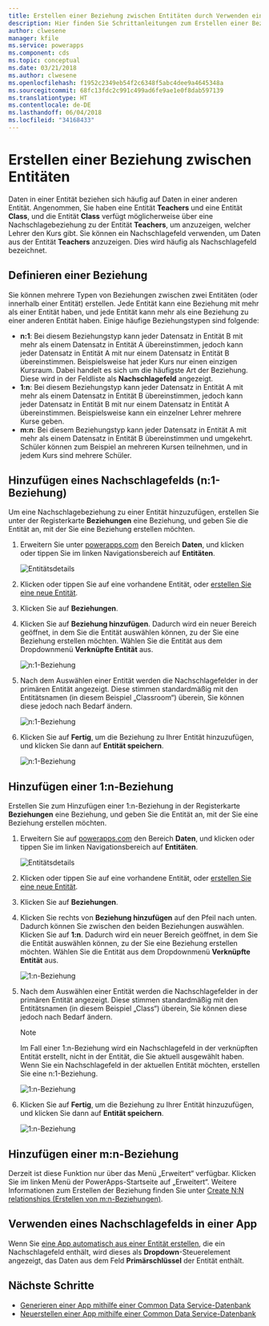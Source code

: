 ```yaml
---
title: Erstellen einer Beziehung zwischen Entitäten durch Verwenden eines Nachschlagefelds | Microsoft-Dokumentation
description: Hier finden Sie Schrittanleitungen zum Erstellen einer Beziehung zwischen Entitäten in PowerApps mithilfe eines Nachschlagefelds.
author: clwesene
manager: kfile
ms.service: powerapps
ms.component: cds
ms.topic: conceptual
ms.date: 03/21/2018
ms.author: clwesene
ms.openlocfilehash: f1952c2349eb54f2c6348f5abc4dee9a4645348a
ms.sourcegitcommit: 68fc13fdc2c991c499ad6fe9ae1e0f8dab597139
ms.translationtype: HT
ms.contentlocale: de-DE
ms.lasthandoff: 06/04/2018
ms.locfileid: "34168433"
---
```

# <a name="create-a-relationship-between-entities"></a>Erstellen einer Beziehung zwischen Entitäten
Daten in einer Entität beziehen sich häufig auf Daten in einer anderen Entität. Angenommen, Sie haben eine Entität **Teachers** und eine Entität **Class**, und die Entität **Class** verfügt möglicherweise über eine Nachschlagebeziehung zu der Entität **Teachers**, um anzuzeigen, welcher Lehrer den Kurs gibt. Sie können ein Nachschlagefeld verwenden, um Daten aus der Entität **Teachers** anzuzeigen. Dies wird häufig als Nachschlagefeld bezeichnet.

## <a name="define-a-relationship"></a>Definieren einer Beziehung
Sie können mehrere Typen von Beziehungen zwischen zwei Entitäten (oder innerhalb einer Entität) erstellen. Jede Entität kann eine Beziehung mit mehr als einer Entität haben, und jede Entität kann mehr als eine Beziehung zu einer anderen Entität haben. Einige häufige Beziehungstypen sind folgende:

* **n:1**: Bei diesem Beziehungstyp kann jeder Datensatz in Entität B mit mehr als einem Datensatz in Entität A übereinstimmen, jedoch kann jeder Datensatz in Entität A mit nur einem Datensatz in Entität B übereinstimmen. Beispielsweise hat jeder Kurs nur einen einzigen Kursraum. Dabei handelt es sich um die häufigste Art der Beziehung. Diese wird in der Feldliste als **Nachschlagefeld** angezeigt.
* **1:n**: Bei diesem Beziehungstyp kann jeder Datensatz in Entität A mit mehr als einem Datensatz in Entität B übereinstimmen, jedoch kann jeder Datensatz in Entität B mit nur einem Datensatz in Entität A übereinstimmen. Beispielsweise kann ein einzelner Lehrer mehrere Kurse geben.
* **m:n**: Bei diesem Beziehungstyp kann jeder Datensatz in Entität A mit mehr als einem Datensatz in Entität B übereinstimmen und umgekehrt. Schüler können zum Beispiel an mehreren Kursen teilnehmen, und in jedem Kurs sind mehrere Schüler.

## <a name="add-a-lookup-field-many-to-one-relationship"></a>Hinzufügen eines Nachschlagefelds (n:1-Beziehung)

Um eine Nachschlagebeziehung zu einer Entität hinzuzufügen, erstellen Sie unter der Registerkarte **Beziehungen** eine Beziehung, und geben Sie die Entität an, mit der Sie eine Beziehung erstellen möchten.

1. Erweitern Sie unter [powerapps.com](https://web.powerapps.com) den Bereich **Daten**, und klicken oder tippen Sie im linken Navigationsbereich auf **Entitäten**.

    ![Entitätsdetails](./media/data-platform-cds-create-entity/entitylist.png "Entitätsliste")

2. Klicken oder tippen Sie auf eine vorhandene Entität, oder [erstellen Sie eine neue Entität](data-platform-create-entity.md).

3. Klicken Sie auf **Beziehungen**.

4. Klicken Sie auf **Beziehung hinzufügen**. Dadurch wird ein neuer Bereich geöffnet, in dem Sie die Entität auswählen können, zu der Sie eine Beziehung erstellen möchten. Wählen Sie die Entität aus dem Dropdownmenü **Verknüpfte Entität** aus.

    ![n:1-Beziehung](./media/data-platform-cds-newrelationship/manytoone-1.png "Many to One Relationship")

5. Nach dem Auswählen einer Entität werden die Nachschlagefelder in der primären Entität angezeigt. Diese stimmen standardmäßig mit den Entitätsnamen (in diesem Beispiel „Classroom“) überein, Sie können diese jedoch nach Bedarf ändern.

    ![n:1-Beziehung](./media/data-platform-cds-newrelationship/manytoone-2.png "Many to One Relationship")

6. Klicken Sie auf **Fertig**, um die Beziehung zu Ihrer Entität hinzuzufügen, und klicken Sie dann auf **Entität speichern**.

    ![n:1-Beziehung](./media/data-platform-cds-newrelationship/manytoone-3.png "Many to One Relationship")

## <a name="add-a-one-to-many-relationship"></a>Hinzufügen einer 1:n-Beziehung

Erstellen Sie zum Hinzufügen einer 1:n-Beziehung in der Registerkarte **Beziehungen** eine Beziehung, und geben Sie die Entität an, mit der Sie eine Beziehung erstellen möchten.

1. Erweitern Sie auf [powerapps.com](https://web.powerapps.com) den Bereich **Daten**, und klicken oder tippen Sie im linken Navigationsbereich auf **Entitäten**.

    ![Entitätsdetails](./media/data-platform-cds-create-entity/entitylist.png "Entitätsliste")

2. Klicken oder tippen Sie auf eine vorhandene Entität, oder [erstellen Sie eine neue Entität](data-platform-create-entity.md).

3. Klicken Sie auf **Beziehungen**.

4. Klicken Sie rechts von **Beziehung hinzufügen** auf den Pfeil nach unten. Dadurch können Sie zwischen den beiden Beziehungen auswählen. Klicken Sie auf **1:n**. Dadurch wird ein neuer Bereich geöffnet, in dem Sie die Entität auswählen können, zu der Sie eine Beziehung erstellen möchten. Wählen Sie die Entität aus dem Dropdownmenü **Verknüpfte Entität** aus.

    ![1:n-Beziehung](./media/data-platform-cds-newrelationship/onetomany-1.png "One to Many Relationship")

5. Nach dem Auswählen einer Entität werden die Nachschlagefelder in der primären Entität angezeigt. Diese stimmen standardmäßig mit den Entitätsnamen (in diesem Beispiel „Class“) überein, Sie können diese jedoch nach Bedarf ändern.

    > [!NOTE]
    > Im Fall einer 1:n-Beziehung wird ein Nachschlagefeld in der verknüpften Entität erstellt, nicht in der Entität, die Sie aktuell ausgewählt haben. Wenn Sie ein Nachschlagefeld in der aktuellen Entität möchten, erstellen Sie eine n:1-Beziehung.

    ![1:n-Beziehung](./media/data-platform-cds-newrelationship/onetomany-2.png "One to Many Relationship")

6. Klicken Sie auf **Fertig**, um die Beziehung zu Ihrer Entität hinzuzufügen, und klicken Sie dann auf **Entität speichern**.

    ![1:n-Beziehung](./media/data-platform-cds-newrelationship/onetomany-3.png "One to Many Relationship")

## <a name="add-a-many-to-many-relationship"></a>Hinzufügen einer m:n-Beziehung

Derzeit ist diese Funktion nur über das Menü „Erweitert“ verfügbar. Klicken Sie im linken Menü der PowerApps-Startseite auf „Erweitert“. Weitere Informationen zum Erstellen der Beziehung finden Sie unter [Create N:N relationships (Erstellen von m:n-Beziehungen)](/dynamics365/customer-engagement/customize/create-and-edit-nn-many-to-many-relationships).

## <a name="use-a-lookup-field-in-an-app"></a>Verwenden eines Nachschlagefelds in einer App
Wenn Sie [eine App automatisch aus einer Entität erstellen](../canvas-apps/data-platform-create-app.md), die ein Nachschlagefeld enthält, wird dieses als **Dropdown**-Steuerelement angezeigt, das Daten aus dem Feld **Primärschlüssel** der Entität enthält.

## <a name="next-steps"></a>Nächste Schritte
* [Generieren einer App mithilfe einer Common Data Service-Datenbank](../canvas-apps/data-platform-create-app.md)
* [Neuerstellen einer App mithilfe einer Common Data Service-Datenbank](../canvas-apps/data-platform-create-app-scratch.md)

